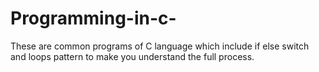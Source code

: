 # Programming-in-c-
These are common programs of C language which include if else switch and loops pattern to make you understand the full process.
